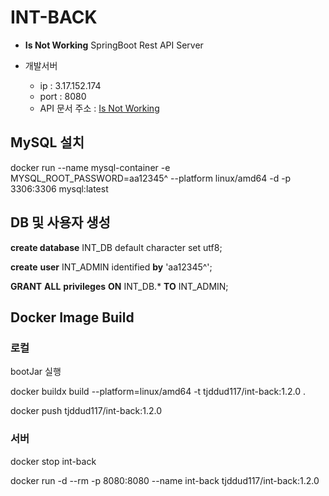 # INT-BACK
- **Is Not Working** SpringBoot Rest API Server

- 개발서버
    - ip : 3.17.152.174
    - port : 8080
    - API 문서 주소 : [Is Not Working](http://3.17.152.174:8080/docs/api-docs.html)
    
  
## MySQL 설치

docker run --name mysql-container -e MYSQL_ROOT_PASSWORD=aa12345^  --platform linux/amd64 -d -p 3306:3306 mysql:latest


## DB 및 사용자 생성

**create database** INT_DB default character set utf8;

**create** **user** INT_ADMIN identified **by** 'aa12345^';

**GRANT** **ALL** **privileges** **ON** INT_DB.* **TO** INT_ADMIN;


## Docker Image Build
### 로컬
bootJar 실행

docker buildx build --platform=linux/amd64 -t tjddud117/int-back:1.2.0 . 

docker push tjddud117/int-back:1.2.0


### 서버
docker stop int-back

docker run -d --rm -p 8080:8080 --name int-back tjddud117/int-back:1.2.0
